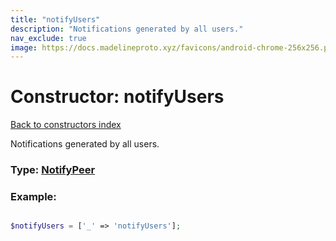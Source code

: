```yaml
---
title: "notifyUsers"
description: "Notifications generated by all users."
nav_exclude: true
image: https://docs.madelineproto.xyz/favicons/android-chrome-256x256.png
---
```

# Constructor: notifyUsers  
[Back to constructors index](/API_docs/constructors/index.html)



Notifications generated by all users.




### Type: [NotifyPeer](/API_docs/types/NotifyPeer.html)


### Example:

```php

$notifyUsers = ['_' => 'notifyUsers'];
```  
